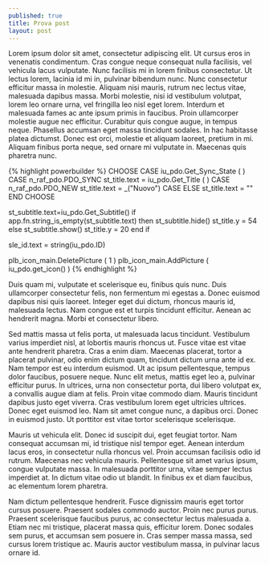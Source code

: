 ```yaml
---
published: true
title: Prova post
layout: post
---
```

Lorem ipsum dolor sit amet, consectetur adipiscing elit. Ut cursus eros in venenatis condimentum. Cras congue neque consequat nulla facilisis, vel vehicula lacus vulputate. Nunc facilisis mi in lorem finibus consectetur. Ut lectus lorem, lacinia id mi in, pulvinar bibendum nunc. Nunc consectetur efficitur massa in molestie. Aliquam nisi mauris, rutrum nec lectus vitae, malesuada dapibus massa. Morbi molestie, nisi id vestibulum volutpat, lorem leo ornare urna, vel fringilla leo nisl eget lorem. Interdum et malesuada fames ac ante ipsum primis in faucibus. Proin ullamcorper molestie augue nec efficitur. Curabitur quis congue augue, in tempus neque. Phasellus accumsan eget massa tincidunt sodales. In hac habitasse platea dictumst. Donec est orci, molestie et aliquam laoreet, pretium in mi. Aliquam finibus porta neque, sed ornare mi vulputate in. Maecenas quis pharetra nunc.

{% highlight powerbuilder %}
CHOOSE CASE iu_pdo.Get_Sync_State ( ) 
	CASE n_raf_pdo.PDO_SYNC
		st_title.text = iu_pdo.Get_Title ( )
	CASE n_raf_pdo.PDO_NEW
		st_title.text = _("Nuovo")
	CASE ELSE
		st_title.text = ""
END CHOOSE

st_subtitle.text=iu_pdo.Get_Subtitle()
if app.fn.string_is_empty(st_subtitle.text) then
	st_subtitle.hide()
	st_title.y = 54
else
	st_subtitle.show()
	st_title.y = 20
end if

sle_id.text = string(iu_pdo.ID)

plb_icon_main.DeletePicture ( 1 )
plb_icon_main.AddPicture ( iu_pdo.get_icon() )
{% endhighlight %}

Duis quam mi, vulputate et scelerisque eu, finibus quis nunc. Duis ullamcorper consectetur felis, non fermentum mi egestas a. Donec euismod dapibus nisi quis laoreet. Integer eget dui dictum, rhoncus mauris id, malesuada lectus. Nam congue est et turpis tincidunt efficitur. Aenean ac hendrerit magna. Morbi et consectetur libero.

Sed mattis massa ut felis porta, ut malesuada lacus tincidunt. Vestibulum varius imperdiet nisl, at lobortis mauris rhoncus ut. Fusce vitae est vitae ante hendrerit pharetra. Cras a enim diam. Maecenas placerat, tortor a placerat pulvinar, odio enim dictum quam, tincidunt dictum urna ante id ex. Nam tempor est eu interdum euismod. Ut ac ipsum pellentesque, tempus dolor faucibus, posuere neque. Nunc elit metus, mattis eget leo a, pulvinar efficitur purus. In ultrices, urna non consectetur porta, dui libero volutpat ex, a convallis augue diam at felis. Proin vitae commodo diam. Mauris tincidunt dapibus justo eget viverra. Cras vestibulum lorem eget ultricies ultrices. Donec eget euismod leo. Nam sit amet congue nunc, a dapibus orci. Donec in euismod justo. Ut porttitor est vitae tortor scelerisque scelerisque.

Mauris ut vehicula elit. Donec id suscipit dui, eget feugiat tortor. Nam consequat accumsan mi, id tristique nisl tempor eget. Aenean interdum lacus eros, in consectetur nulla rhoncus vel. Proin accumsan facilisis odio id rutrum. Maecenas nec vehicula mauris. Pellentesque sit amet varius ipsum, congue vulputate massa. In malesuada porttitor urna, vitae semper lectus imperdiet at. In dictum vitae odio ut blandit. In finibus ex et diam faucibus, ac elementum lorem pharetra.

Nam dictum pellentesque hendrerit. Fusce dignissim mauris eget tortor cursus posuere. Praesent sodales commodo auctor. Proin nec purus purus. Praesent scelerisque faucibus purus, ac consectetur lectus malesuada a. Etiam nec mi tristique, placerat massa quis, efficitur lorem. Donec sodales sem purus, et accumsan sem posuere in. Cras semper massa massa, sed cursus lorem tristique ac. Mauris auctor vestibulum massa, in pulvinar lacus ornare id.